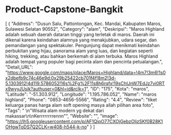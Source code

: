 # Product-Capstone-Bangkit
[
    {
        "Address": "Dusun Salu, Pattontongan, Kec. Mandai, Kabupaten Maros, Sulawesi Selatan 90552",
        "Category": "alam",
        "Deskripsi": "Maros Highland adalah sebuah daerah dataran tinggi yang terletak di maros. Daerah ini dikenal karena keindahan alamnya yang menakjubkan, udara segar, dan pemandangan yang spektakuler. Pengunjung dapat menikmati keindahan perbukitan yang hijau, panorama alam yang luas, dan kegiatan seperti hiking, trekking, atau bahkan berkemah di alam terbuka. Maros Highland adalah tempat yang populer bagi pecinta alam dan pencinta petualangan.",
        "Detail_URL": "https://www.google.com/maps/place/Maros+Highland/data=!4m7!3m6!1s0x2dbefb9c74c46e9d:0x29b25422cb701f4f!8m2!3d-5.1303912!4d119.5786052!16s%2Fg%2F11s8h6rqfx!19sChIJnW7EdJz7vi0RTx9wyyJUsik?authuser=0&hl=id&rclk=1",
        "ID": "175",
        "Kota": "maros",
        "Latitude": "-51.303.912",
        "Longitude": "1.195.786.052",
        "Name": "maros highland",
        "Phone": "0853-4656-5566",
        "Rating": "4.4",
        "Review": "tiket keluarga panas harga alam soft opening masya allah pilihan area foto",
        "Tags": " \n\"Wisata alam modern yg dekat dari makassar\n\nKerrrrrrrrennn\"",
        "Website": "",
        "image": "https://lh5.googleusercontent.com/p/AF1QipO77CXOjGebzOljzSKf0B28K1OHgwToDS7Q2CLK=w408-h544-k-no"
    }
]
